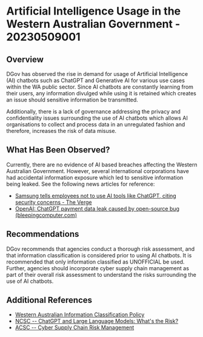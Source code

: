 # Artificial Intelligence Usage in the Western Australian Government - 20230509001

## Overview

DGov has observed the rise in demand for usage of Artificial Intelligence (AI) chatbots such as ChatGPT and Generative AI for various use cases within the WA public sector. Since AI chatbots are constantly learning from their users, any information divulged while using it is retained which creates an issue should sensitive information be transmitted.

Additionally, there is a lack of governance addressing the privacy and confidentiality issues surrounding the use of AI chatbots which allows AI organisations to collect and process data in an unregulated fashion and therefore, increases the risk of data misuse.

## What Has Been Observed?

Currently, there are no evidence of AI based breaches affecting the Western Australian Government. However, several international corporations have had accidental information exposure which led to sensitive information being leaked. See the following news articles for reference:

- [Samsung tells employees not to use AI tools like ChatGPT, citing security concerns - The Verge](https://www.theverge.com/2023/5/2/23707796/samsung-ban-chatgpt-generative-ai-bing-bard-employees-security-concerns)
- [OpenAI: ChatGPT payment data leak caused by open-source bug (bleepingcomputer.com)](https://www.bleepingcomputer.com/news/security/openai-chatgpt-payment-data-leak-caused-by-open-source-bug/)

## Recommendations

DGov recommends that agencies conduct a thorough risk assessment, and that information classification is considered prior to using AI chatbots. It is recommended that only information classified as UNOFFICIAL be used.
Further, agencies should incorporate cyber supply chain management as part of their overall risk assessment to understand the risks surrounding the use of AI chatbots.

## Additional References

- [Western Australian Information Classification Policy](https://www.wa.gov.au/government/publications/western-australian-information-classification-policy "https://www.wa.gov.au/government/publications/western-australian-information-classification-policy")
- [NCSC -- ChatGPT and Large Language Models: What's the Risk?](https://www.ncsc.gov.uk/blog-post/chatgpt-and-large-language-models-whats-the-risk "https://www.ncsc.gov.uk/blog-post/chatgpt-and-large-language-models-whats-the-risk")
- [ACSC -- Cyber Supply Chain Risk Management](https://www.cyber.gov.au/resources-business-and-government/maintaining-devices-and-systems/outsourcing-and-procurement/cyber-supply-chains/cyber-supply-chain-risk-management "https://www.cyber.gov.au/resources-business-and-government/maintaining-devices-and-systems/outsourcing-and-procurement/cyber-supply-chains/cyber-supply-chain-risk-management")
